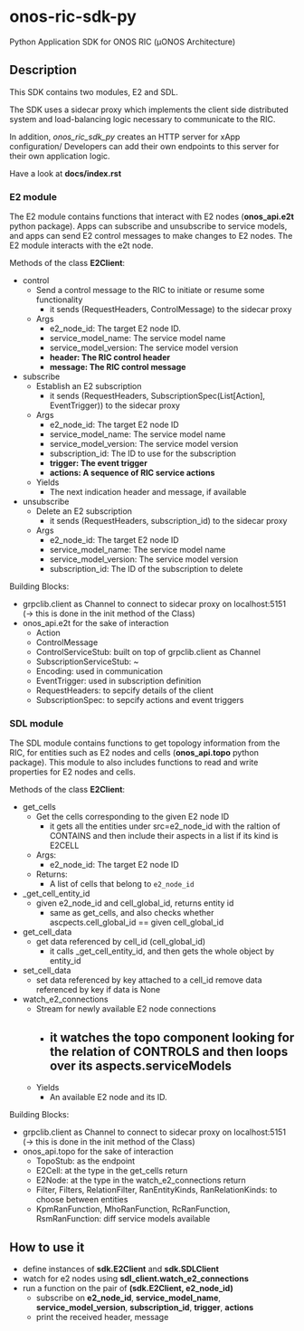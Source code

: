 # onos-ric-sdk-py
Python Application SDK for ONOS RIC (µONOS Architecture)

## Description
This SDK contains two modules, E2 and SDL.

The SDK uses a sidecar proxy which implements the client side distributed system and load-balancing logic necessary to communicate to the RIC.

In addition, *onos_ric_sdk_py* creates an HTTP server for xApp configuration/ Developers can add their own endpoints to this server for their own application logic.

Have a look at **docs/index.rst**


### E2 module
The E2 module contains functions that interact with E2 nodes (**onos_api.e2t** python package). Apps can subscribe and unsubscribe to service models, and apps can send E2 control messages to make changes to E2 nodes. The E2 module interacts with the e2t node.

Methods of the class **E2Client**:
- control
  - Send a control message to the RIC to initiate or resume some functionality
    - it sends (RequestHeaders, ControlMessage) to the sidecar proxy
  - Args 
    - e2_node_id: The target E2 node ID.
    - service_model_name: The service model name
    - service_model_version: The service model version
    - **header: The RIC control header**
    - **message: The RIC control message**
- subscribe
  - Establish an E2 subscription
    - it sends (RequestHeaders, SubscriptionSpec(List[Action], EventTrigger)) to the sidecar proxy
  - Args
    - e2_node_id: The target E2 node ID
    - service_model_name: The service model name
    - service_model_version: The service model version
    - subscription_id: The ID to use for the subscription
    - **trigger: The event trigger**
    - **actions: A sequence of RIC service actions**
  - Yields
    - The next indication header and message, if available
- unsubscribe
  - Delete an E2 subscription
    - it sends (RequestHeaders, subscription_id) to the sidecar proxy
  - Args
    - e2_node_id: The target E2 node ID
    - service_model_name: The service model name
    - service_model_version: The service model version
    - subscription_id: The ID of the subscription to delete

Building Blocks: 
- grpclib.client as Channel to connect to sidecar proxy on localhost:5151 (-> this is done in the init method of the Class)
- onos_api.e2t for the sake of interaction
  - Action
  - ControlMessage
  - ControlServiceStub: built on top of grpclib.client as Channel
  - SubscriptionServiceStub: ~
  - Encoding: used in communication
  - EventTrigger: used in subscription definition
  - RequestHeaders: to sepcify details of the client
  - SubscriptionSpec: to sepcify actions and event triggers


### SDL module
The SDL module contains functions to get topology information from the RIC, for entities such as E2 nodes and cells (**onos_api.topo** python package). This module to also includes functions to read and write properties for E2 nodes and cells.

Methods of the class **E2Client**:
- get_cells
  - Get the cells corresponding to the given E2 node ID
    - it gets all the entities under src=e2_node_id with the raltion of CONTAINS and then include their aspects in a list if its kind is E2CELL
  - Args:
    - e2_node_id: The target E2 node ID
  - Returns:
    - A list of cells that belong to ``e2_node_id``
- _get_cell_entity_id
  - given e2_node_id and cell_global_id, returns entity id
    - same as get_cells, and also checks whether ascpects.cell_global_id == given cell_global_id
- get_cell_data
  - get data referenced by cell_id (cell_global_id)
    - it calls _get_cell_entity_id, and then gets the whole object by entity_id
- set_cell_data
  - set data referenced by key attached to a cell_id remove data referenced by key if data is None
- watch_e2_connections
  - Stream for newly available E2 node connections
    - it watches the topo component looking for the relation of CONTROLS and then loops over its aspects.serviceModels
      - 
  - Yields
    - An available E2 node and its ID.

Building Blocks: 
- grpclib.client as Channel to connect to sidecar proxy on localhost:5151 (-> this is done in the init method of the Class)
- onos_api.topo for the sake of interaction
  - TopoStub: as the endpoint
  - E2Cell: at the type in the get_cells return
  - E2Node: at the type in the watch_e2_connections return
  - Filter, Filters, RelationFilter, RanEntityKinds, RanRelationKinds: to choose between entities 
  - KpmRanFunction, MhoRanFunction, RcRanFunction, RsmRanFunction: diff service models available 


## How to use it
- define instances of **sdk.E2Client** and **sdk.SDLClient**
- watch for e2 nodes using **sdl_client.watch_e2_connections**
- run a function on the pair of **(sdk.E2Client, e2_node_id)**
  - subscribe on **e2_node_id**, **service_model_name**, **service_model_version**, **subscription_id**, **trigger**, **actions**
  - print the received header, message